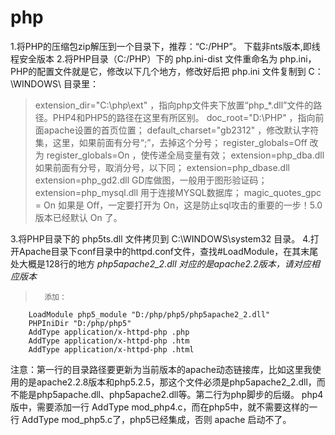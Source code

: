# php

1.将PHP的压缩包zip解压到一个目录下，推荐：“C:/PHP”。 下载非nts版本,即线程安全版本
2.将PHP目录（C:/PHP）下的 php.ini-dist 文件重命名为 php.ini，PHP的配置文件就是它，修改以下几个地方，修改好后把 php.ini 文件复制到 C：\WINDOWS\ 目录里： 
>	extension_dir="C:\php\ext" ，指向php文件夹下放置“php_*.dll”文件的路径。PHP4和PHP5的路径在这里有所区别。 
	doc_root="D:\PHP" ，指向前面apache设置的首页位置； 
	default_charset="gb2312" ，修改默认字符集，这里，如果前面有分号“;”，去掉这个分号； 
	register_globals=Off 改为 register_globals=On ，使传递全局变量有效； 
	extension=php_dba.dll 如果前面有分号，取消分号，以下同； 
	extension=php_dbase.dll 
	extension=php_gd2.dll  GD库做图，一般用于图形验证码； 
	extension=php_mysql.dll  用于连接MYSQL数据库； 
	magic_quotes_gpc = On  如果是 Off，一定要打开为 On，这是防止sql攻击的重要的一步！5.0版本已经默认 On 了。

3.将PHP目录下的 php5ts.dll 文件拷贝到 C:\WINDOWS\system32 目录。 
4.打开Apache目录下conf目录中的httpd.conf文件，查找#LoadModule，在其末尾处大概是128行的地方 
*php5apache2_2.dll 对应的是apache2.2版本，请对应相应版本*
 >       添加： 
        LoadModule php5_module "D:/php/php5/php5apache2_2.dll" 
        PHPIniDir "D:/php/php5" 
        AddType application/x-httpd-php .php
        AddType application/x-httpd-php .htm 
        AddType application/x-httpd-php .html 

 注意：第一行的目录路径要更新为当前版本的apache动态链接库，比如这里我使用的是apache2.2.8版本和php5.2.5，那这个文件必须是php5apache2_2.dll，而不能是php5apache.dll、php5apache2.dll等。第二行为php脚步的后缀。 
    php4版中，需要添加一行 AddType mod_php4.c，而在php5中，就不需要这样的一行 AddType mod_php5.c了，php5已经集成，否则 apache 启动不了。